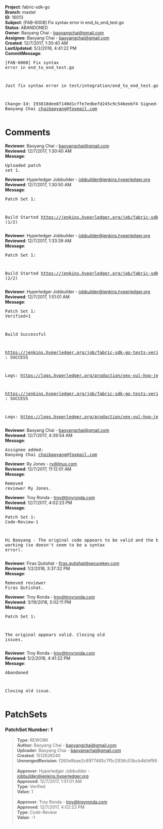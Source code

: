 <strong>Project</strong>: fabric-sdk-go</br><strong>Branch</strong>: master<br><strong>ID</strong>: 16013<br><strong>Subject</strong>: [FAB-6008] Fix syntax error in end_to_end_test.go<br><strong>Status</strong>: ABANDONED<br><strong>Owner</strong>: Baoyang Chai - baoyangchai@gmail.com<br><strong>Assignee</strong>: Baoyang Chai - baoyangchai@gmail.com<br><strong>Created</strong>: 12/7/2017, 1:30:40 AM<br><strong>LastUpdated</strong>: 5/2/2018, 4:41:22 PM<br><strong>CommitMessage</strong>:<br><pre>[FAB-6008] Fix syntax error in end_to_end_test.go

Just fix syntax error in test/integration/end_to_end_test.go

Change-Id: I93818dee8f140d1cffe7edbefd245c9c546eebf4
Signed-off-by: Baoyang Chai <chaibaoyang@foxmail.com>
</pre><h1>Comments</h1><strong>Reviewer</strong>: Baoyang Chai - baoyangchai@gmail.com<br><strong>Reviewed</strong>: 12/7/2017, 1:30:40 AM<br><strong>Message</strong>: <pre>Uploaded patch set 1.</pre><strong>Reviewer</strong>: Hyperledger Jobbuilder - jobbuilder@jenkins.hyperledger.org<br><strong>Reviewed</strong>: 12/7/2017, 1:30:50 AM<br><strong>Message</strong>: <pre>Patch Set 1:

Build Started https://jenkins.hyperledger.org/job/fabric-sdk-go-tests-verify-s390x/768/ (1/2)</pre><strong>Reviewer</strong>: Hyperledger Jobbuilder - jobbuilder@jenkins.hyperledger.org<br><strong>Reviewed</strong>: 12/7/2017, 1:33:39 AM<br><strong>Message</strong>: <pre>Patch Set 1:

Build Started https://jenkins.hyperledger.org/job/fabric-sdk-go-tests-verify-x86_64/898/ (2/2)</pre><strong>Reviewer</strong>: Hyperledger Jobbuilder - jobbuilder@jenkins.hyperledger.org<br><strong>Reviewed</strong>: 12/7/2017, 1:51:01 AM<br><strong>Message</strong>: <pre>Patch Set 1: Verified+1

Build Successful 

https://jenkins.hyperledger.org/job/fabric-sdk-go-tests-verify-s390x/768/ : SUCCESS

Logs: https://logs.hyperledger.org/production/vex-yul-hyp-jenkins-3/fabric-sdk-go-tests-verify-s390x/768

https://jenkins.hyperledger.org/job/fabric-sdk-go-tests-verify-x86_64/898/ : SUCCESS

Logs: https://logs.hyperledger.org/production/vex-yul-hyp-jenkins-3/fabric-sdk-go-tests-verify-x86_64/898</pre><strong>Reviewer</strong>: Baoyang Chai - baoyangchai@gmail.com<br><strong>Reviewed</strong>: 12/7/2017, 4:39:54 AM<br><strong>Message</strong>: <pre>Assignee added: Baoyang Chai <chaibaoyang@foxmail.com></pre><strong>Reviewer</strong>: Ry Jones - ry@linux.com<br><strong>Reviewed</strong>: 12/7/2017, 11:12:01 AM<br><strong>Message</strong>: <pre>Removed reviewer Ry Jones.</pre><strong>Reviewer</strong>: Troy Ronda - troy@troyronda.com<br><strong>Reviewed</strong>: 12/7/2017, 4:02:23 PM<br><strong>Message</strong>: <pre>Patch Set 1: Code-Review-1

Hi Baoyang - The original code appears to be valid and the builds are working (so doesn't seem to be a syntax error).</pre><strong>Reviewer</strong>: Firas Qutishat - firas.qutishat@securekey.com<br><strong>Reviewed</strong>: 1/2/2018, 3:37:32 PM<br><strong>Message</strong>: <pre>Removed reviewer Firas Qutishat.</pre><strong>Reviewer</strong>: Troy Ronda - troy@troyronda.com<br><strong>Reviewed</strong>: 3/19/2018, 5:02:11 PM<br><strong>Message</strong>: <pre>Patch Set 1:

The original appears valid. Closing old issues.</pre><strong>Reviewer</strong>: Troy Ronda - troy@troyronda.com<br><strong>Reviewed</strong>: 5/2/2018, 4:41:22 PM<br><strong>Message</strong>: <pre>Abandoned

Closing old issue.</pre><h1>PatchSets</h1><h3>PatchSet Number: 1</h3><blockquote><strong>Type</strong>: REWORK<br><strong>Author</strong>: Baoyang Chai - baoyangchai@gmail.com<br><strong>Uploader</strong>: Baoyang Chai - baoyangchai@gmail.com<br><strong>Created</strong>: 1512628240<br><strong>UnmergedRevision</strong>: f260e9bae2c8977465c7f5c2936c53bcb4b1df99<br><br><strong>Approver</strong>: Hyperledger Jobbuilder - jobbuilder@jenkins.hyperledger.org<br><strong>Approved</strong>: 12/7/2017, 1:51:01 AM<br><strong>Type</strong>: Verified<br><strong>Value</strong>: 1<br><br><strong>Approver</strong>: Troy Ronda - troy@troyronda.com<br><strong>Approved</strong>: 12/7/2017, 4:02:23 PM<br><strong>Type</strong>: Code-Review<br><strong>Value</strong>: -1<br><br></blockquote>